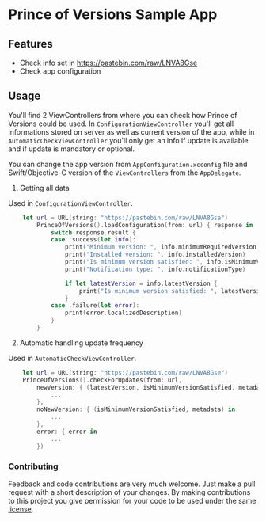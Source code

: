 # Prince of Versions Sample App

## Features

* Check info set in https://pastebin.com/raw/LNVA8Gse
* Check app configuration

## Usage

You'll find 2 ViewControllers from where you can check how Prince of Versions could be used. In `ConfigurationViewController` you'll get all informations stored on server as well as current version of the app, while in `AutomaticCheckViewController` you'll only get an info if update is available and if update is mandatory or optional.

You can change the app version from `AppConfiguration.xcconfig` file and Swift/Objective-C version of the `ViewControllers` from the `AppDelegate`.

1. Getting all data

Used in `ConfigurationViewController`.  

```swift
    let url = URL(string: "https://pastebin.com/raw/LNVA8Gse")
        PrinceOfVersions().loadConfiguration(from: url) { response in
            switch response.result {
            case .success(let info):
                print("Minimum version: ", info.minimumRequiredVersion)
                print("Installed version: ", info.installedVersion)
                print("Is minimum version satisfied: ", info.isMinimumVersionSatisfied)
                print("Notification type: ", info.notificationType)

                if let latestVersion = info.latestVersion {
                    print("Is minimum version satisfied: ", latestVersion)
                }
            case .failure(let error):
                print(error.localizedDescription)
            }
        }
```

2. Automatic handling update frequency

Used in `AutomaticCheckViewController`. 

```swift
    let url = URL(string: "https://pastebin.com/raw/LNVA8Gse")
    PrinceOfVersions().checkForUpdates(from: url,
        newVersion: { (latestVersion, isMinimumVersionSatisfied, metadata) in
            ...
        },
        noNewVersion: { (isMinimumVersionSatisfied, metadata) in
            ...
        },
        error: { error in
            ...
        })
```

### Contributing

Feedback and code contributions are very much welcome. Just make a pull request with a short description of your changes. By making contributions to this project you give permission for your code to be used under the same [license](https://github.com/infinum/Android-prince-of-versions/blob/dev/LICENCE).
